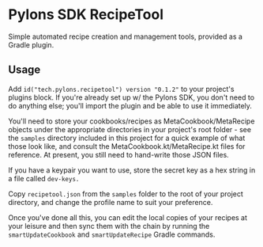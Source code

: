 # Pylons SDK RecipeTool

Simple automated recipe creation and management tools, provided as a Gradle plugin.

## Usage

Add `id("tech.pylons.recipetool") version "0.1.2"` to your project's plugins block.
If you're already set up w/ the Pylons SDK, you don't need to do anything else; you'll import the plugin and be able to
use it immediately.

You'll need to store your cookbooks/recipes as MetaCookbook/MetaRecipe objects under the appropriate directories in your
project's root folder - see the `samples` directory included in this project for a quick example of what those look like,
and consult the MetaCookbook.kt/MetaRecipe.kt files for reference. At present, you still need to hand-write those JSON
files.

If you have a keypair you want to use, store the secret key as a hex string in a file called `dev-keys.`

Copy `recipetool.json` from the `samples` folder to the root of your project directory,
and change the profile name to suit your preference.

Once you've done all this, you can edit the local copies of your recipes at your leisure and then sync them with the chain
by running the `smartUpdateCookbook` and `smartUpdateRecipe` Gradle commands.
